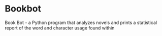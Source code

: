 # Bookbot
Book Bot - a Python program that analyzes novels and prints a statistical report of the word and character usage found within
